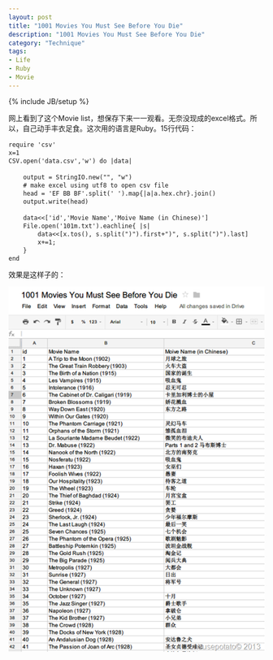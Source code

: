 ```yaml
---
layout: post
title: "1001 Movies You Must See Before You Die"
description: "1001 Movies You Must See Before You Die"
category: "Technique"
tags:
- Life
- Ruby
- Movie
---
```

{% include JB/setup %} 

网上看到了这个Movie list，想保存下来一一观看。无奈没现成的excel格式。所以，自己动手丰衣足食。这次用的语言是Ruby。15行代码：

	require 'csv' 
	x=1 
	CSV.open('data.csv','w') do |data|
	
	    output = StringIO.new("", "w") 
	    # make excel using utf8 to open csv file 
	    head = 'EF BB BF'.split(' ').map{|a|a.hex.chr}.join() 
	    output.write(head)
	
	    data<<['id','Movie Name','Moive Name (in Chinese)'] 
	    File.open('101m.txt').eachline{ |s| 
	        data<<[x.tos(), s.split(")").first+")", s.split(")").last] 
	        x+=1; 
	    } 
	end
 


效果是这样子的：

  ![1000movie](/assets/images/2013/02/1000list.png)
  
